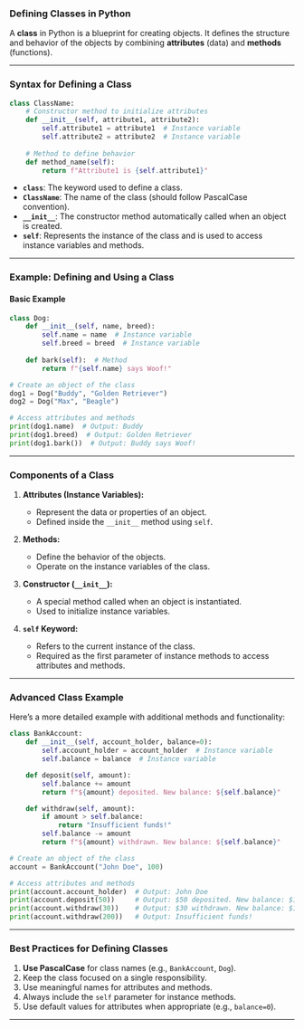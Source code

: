 ### **Defining Classes in Python**

A **class** in Python is a blueprint for creating objects. It defines the structure and behavior of the objects by combining **attributes** (data) and **methods** (functions).

---

### **Syntax for Defining a Class**
```python
class ClassName:
    # Constructor method to initialize attributes
    def __init__(self, attribute1, attribute2):
        self.attribute1 = attribute1  # Instance variable
        self.attribute2 = attribute2  # Instance variable
    
    # Method to define behavior
    def method_name(self):
        return f"Attribute1 is {self.attribute1}"
```

- **`class`**: The keyword used to define a class.
- **`ClassName`**: The name of the class (should follow PascalCase convention).
- **`__init__`**: The constructor method automatically called when an object is created.
- **`self`**: Represents the instance of the class and is used to access instance variables and methods.

---

### **Example: Defining and Using a Class**

#### **Basic Example**
```python
class Dog:
    def __init__(self, name, breed):
        self.name = name  # Instance variable
        self.breed = breed  # Instance variable
    
    def bark(self):  # Method
        return f"{self.name} says Woof!"

# Create an object of the class
dog1 = Dog("Buddy", "Golden Retriever")
dog2 = Dog("Max", "Beagle")

# Access attributes and methods
print(dog1.name)  # Output: Buddy
print(dog1.breed)  # Output: Golden Retriever
print(dog1.bark())  # Output: Buddy says Woof!
```

---

### **Components of a Class**

1. **Attributes (Instance Variables):**  
   - Represent the data or properties of an object.
   - Defined inside the `__init__` method using `self`.

2. **Methods:**  
   - Define the behavior of the objects.
   - Operate on the instance variables of the class.

3. **Constructor (`__init__`):**  
   - A special method called when an object is instantiated.
   - Used to initialize instance variables.

4. **`self` Keyword:**  
   - Refers to the current instance of the class.
   - Required as the first parameter of instance methods to access attributes and methods.

---

### **Advanced Class Example**
Here’s a more detailed example with additional methods and functionality:

```python
class BankAccount:
    def __init__(self, account_holder, balance=0):
        self.account_holder = account_holder  # Instance variable
        self.balance = balance  # Instance variable

    def deposit(self, amount):
        self.balance += amount
        return f"${amount} deposited. New balance: ${self.balance}"

    def withdraw(self, amount):
        if amount > self.balance:
            return "Insufficient funds!"
        self.balance -= amount
        return f"${amount} withdrawn. New balance: ${self.balance}"

# Create an object of the class
account = BankAccount("John Doe", 100)

# Access attributes and methods
print(account.account_holder)  # Output: John Doe
print(account.deposit(50))     # Output: $50 deposited. New balance: $150
print(account.withdraw(30))    # Output: $30 withdrawn. New balance: $120
print(account.withdraw(200))   # Output: Insufficient funds!
```

---

### **Best Practices for Defining Classes**
1. **Use PascalCase** for class names (e.g., `BankAccount`, `Dog`).  
2. Keep the class focused on a single responsibility.  
3. Use meaningful names for attributes and methods.  
4. Always include the `self` parameter for instance methods.  
5. Use default values for attributes when appropriate (e.g., `balance=0`).

---

